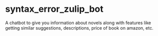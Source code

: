 # syntax_error_zulip_bot
A chatbot to give you information about novels along with features like getting similar suggestions, descriptions, price of book on amazon, etc. 
